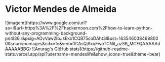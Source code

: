 <h1>Victor Mendes de Almeida</h1>
![imagem](https://www.google.com/url?sa=i&url=https%3A%2F%2Fhackernoon.com%2Fhow-to-learn-python-without-any-programming-background-pn4l36lr&psig=AOvVaw2IbJsEkx1CQB75coDAht3l&ust=1635460384698000&source=images&cd=vfe&ved=0CAsQjRxqFwoTCNit_uzS6_MCFQAAAAAdAAAAABBG)
![Anurag's GitHub stats](https://github-readme-stats.vercel.app/api?username=mendeslife&show_icons=true&theme=bear)



